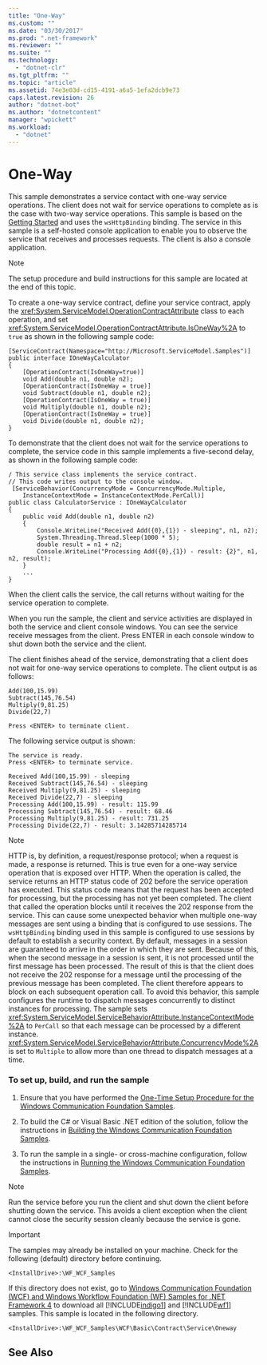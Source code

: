 ```yaml
---
title: "One-Way"
ms.custom: ""
ms.date: "03/30/2017"
ms.prod: ".net-framework"
ms.reviewer: ""
ms.suite: ""
ms.technology: 
  - "dotnet-clr"
ms.tgt_pltfrm: ""
ms.topic: "article"
ms.assetid: 74e3e03d-cd15-4191-a6a5-1efa2dcb9e73
caps.latest.revision: 26
author: "dotnet-bot"
ms.author: "dotnetcontent"
manager: "wpickett"
ms.workload: 
  - "dotnet"
---
```

# One-Way
This sample demonstrates a service contact with one-way service operations. The client does not wait for service operations to complete as is the case with two-way service operations. This sample is based on the [Getting Started](../../../../docs/framework/wcf/samples/getting-started-sample.md) and uses the `wsHttpBinding` binding. The service in this sample is a self-hosted console application to enable you to observe the service that receives and processes requests. The client is also a console application.  
  
> [!NOTE]
>  The setup procedure and build instructions for this sample are located at the end of this topic.  
  
 To create a one-way service contract, define your service contract, apply the <xref:System.ServiceModel.OperationContractAttribute> class to each operation, and set <xref:System.ServiceModel.OperationContractAttribute.IsOneWay%2A> to `true` as shown in the following sample code:  
  
```  
[ServiceContract(Namespace="http://Microsoft.ServiceModel.Samples")]  
public interface IOneWayCalculator  
{  
    [OperationContract(IsOneWay=true)]  
    void Add(double n1, double n2);  
    [OperationContract(IsOneWay = true)]  
    void Subtract(double n1, double n2);  
    [OperationContract(IsOneWay = true)]  
    void Multiply(double n1, double n2);  
    [OperationContract(IsOneWay = true)]  
    void Divide(double n1, double n2);  
}  
```  
  
 To demonstrate that the client does not wait for the service operations to complete, the service code in this sample implements a five-second delay, as shown in the following sample code:  
  
```  
/ This service class implements the service contract.  
// This code writes output to the console window.  
 [ServiceBehavior(ConcurrencyMode = ConcurrencyMode.Multiple,  
    InstanceContextMode = InstanceContextMode.PerCall)]  
public class CalculatorService : IOneWayCalculator  
{  
    public void Add(double n1, double n2)  
    {  
        Console.WriteLine("Received Add({0},{1}) - sleeping", n1, n2);  
        System.Threading.Thread.Sleep(1000 * 5);  
        double result = n1 + n2;  
        Console.WriteLine("Processing Add({0},{1}) - result: {2}", n1, n2, result);  
    }  
    ...  
}  
```  
  
 When the client calls the service, the call returns without waiting for the service operation to complete.  
  
 When you run the sample, the client and service activities are displayed in both the service and client console windows. You can see the service receive messages from the client. Press ENTER in each console window to shut down both the service and the client.  
  
 The client finishes ahead of the service, demonstrating that a client does not wait for one-way service operations to complete. The client output is as follows:  
  
```  
Add(100,15.99)  
Subtract(145,76.54)  
Multiply(9,81.25)  
Divide(22,7)  
  
Press <ENTER> to terminate client.  
```  
  
 The following service output is shown:  
  
```  
The service is ready.  
Press <ENTER> to terminate service.  
  
Received Add(100,15.99) - sleeping  
Received Subtract(145,76.54) - sleeping  
Received Multiply(9,81.25) - sleeping  
Received Divide(22,7) - sleeping  
Processing Add(100,15.99) - result: 115.99  
Processing Subtract(145,76.54) - result: 68.46  
Processing Multiply(9,81.25) - result: 731.25  
Processing Divide(22,7) - result: 3.14285714285714  
```  
  
> [!NOTE]
>  HTTP is, by definition, a request/response protocol; when a request is made, a response is returned. This is true even for a one-way service operation that is exposed over HTTP. When the operation is called, the service returns an HTTP status code of 202 before the service operation has executed. This status code means that the request has been accepted for processing, but the processing has not yet been completed. The client that called the operation blocks until it receives the 202 response from the service. This can cause some unexpected behavior when multiple one-way messages are sent using a binding that is configured to use sessions. The `wsHttpBinding` binding used in this sample is configured to use sessions by default to establish a security context. By default, messages in a session are guaranteed to arrive in the order in which they are sent. Because of this, when the second message in a session is sent, it is not processed until the first message has been processed. The result of this is that the client does not receive the 202 response for a message until the processing of the previous message has been completed. The client therefore appears to block on each subsequent operation call. To avoid this behavior, this sample configures the runtime to dispatch messages concurrently to distinct instances for processing. The sample sets <xref:System.ServiceModel.ServiceBehaviorAttribute.InstanceContextMode%2A> to `PerCall` so that each message can be processed by a different instance. <xref:System.ServiceModel.ServiceBehaviorAttribute.ConcurrencyMode%2A> is set to `Multiple` to allow more than one thread to dispatch messages at a time.  
  
### To set up, build, and run the sample  
  
1.  Ensure that you have performed the [One-Time Setup Procedure for the Windows Communication Foundation Samples](../../../../docs/framework/wcf/samples/one-time-setup-procedure-for-the-wcf-samples.md).  
  
2.  To build the C# or Visual Basic .NET edition of the solution, follow the instructions in [Building the Windows Communication Foundation Samples](../../../../docs/framework/wcf/samples/building-the-samples.md).  
  
3.  To run the sample in a single- or cross-machine configuration, follow the instructions in [Running the Windows Communication Foundation Samples](../../../../docs/framework/wcf/samples/running-the-samples.md).  
  
> [!NOTE]
>  Run the service before you run the client and shut down the client before shutting down the service. This avoids a client exception when the client cannot close the security session cleanly because the service is gone.  
  
> [!IMPORTANT]
>  The samples may already be installed on your machine. Check for the following (default) directory before continuing.  
>   
>  `<InstallDrive>:\WF_WCF_Samples`  
>   
>  If this directory does not exist, go to [Windows Communication Foundation (WCF) and Windows Workflow Foundation (WF) Samples for .NET Framework 4](http://go.microsoft.com/fwlink/?LinkId=150780) to download all [!INCLUDE[indigo1](../../../../includes/indigo1-md.md)] and [!INCLUDE[wf1](../../../../includes/wf1-md.md)] samples. This sample is located in the following directory.  
>   
>  `<InstallDrive>:\WF_WCF_Samples\WCF\Basic\Contract\Service\Oneway`  
  
## See Also
